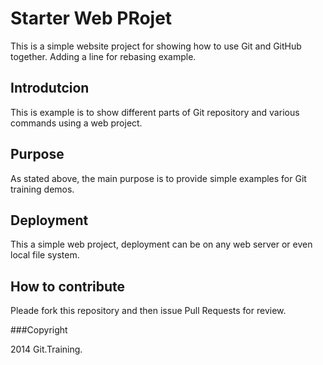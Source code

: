 # Starter Web PRojet

This is a simple website project for showing how to use Git and GitHub together.
Adding a line for rebasing example.

## Introdutcion

This is example is to show different parts of Git repository and various commands using a web project.

## Purpose

As stated above, the main purpose is to provide simple examples for Git training demos.

## Deployment

This a simple web project, deployment can be on any web server or even local file system.

## How to contribute

Pleade fork this repository and then issue Pull Requests for review.

###Copyright

2014 Git.Training.